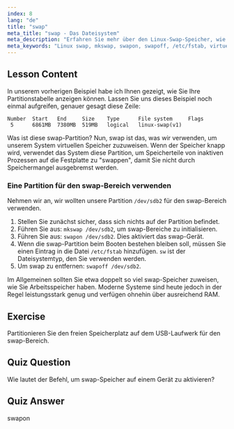 ```yaml
---
index: 8
lang: "de"
title: "swap"
meta_title: "swap - Das Dateisystem"
meta_description: "Erfahren Sie mehr über den Linux-Swap-Speicher, wie er funktioniert und wie Sie Swap-Partitionen erstellen und verwalten. Optimieren Sie die Speichernutzung Ihres Systems mit diesem Leitfaden!"
meta_keywords: "Linux swap, mkswap, swapon, swapoff, /etc/fstab, virtueller Speicher, Linux Anfänger, Linux Tutorial"
---
```


## Lesson Content

In unserem vorherigen Beispiel habe ich Ihnen gezeigt, wie Sie Ihre Partitionstabelle anzeigen können. Lassen Sie uns dieses Beispiel noch einmal aufgreifen, genauer gesagt diese Zeile:

```
Number  Start   End     Size    Type      File system     Flags
 5      6861MB  7380MB  519MB   logical   linux-swap(v1)
```

Was ist diese swap-Partition? Nun, swap ist das, was wir verwenden, um unserem System virtuellen Speicher zuzuweisen. Wenn der Speicher knapp wird, verwendet das System diese Partition, um Speicherteile von inaktiven Prozessen auf die Festplatte zu "swappen", damit Sie nicht durch Speichermangel ausgebremst werden.

### Eine Partition für den swap-Bereich verwenden

Nehmen wir an, wir wollten unsere Partition `/dev/sdb2` für den swap-Bereich verwenden.

1. Stellen Sie zunächst sicher, dass sich nichts auf der Partition befindet.
2. Führen Sie aus: `mkswap /dev/sdb2`, um swap-Bereiche zu initialisieren.
3. Führen Sie aus: `swapon /dev/sdb2`. Dies aktiviert das swap-Gerät.
4. Wenn die swap-Partition beim Booten bestehen bleiben soll, müssen Sie einen Eintrag in die Datei `/etc/fstab` hinzufügen. `sw` ist der Dateisystemtyp, den Sie verwenden werden.
5. Um swap zu entfernen: `swapoff /dev/sdb2`.

Im Allgemeinen sollten Sie etwa doppelt so viel swap-Speicher zuweisen, wie Sie Arbeitsspeicher haben. Moderne Systeme sind heute jedoch in der Regel leistungsstark genug und verfügen ohnehin über ausreichend RAM.

## Exercise

Partitionieren Sie den freien Speicherplatz auf dem USB-Laufwerk für den swap-Bereich.

## Quiz Question

Wie lautet der Befehl, um swap-Speicher auf einem Gerät zu aktivieren?

## Quiz Answer

swapon
